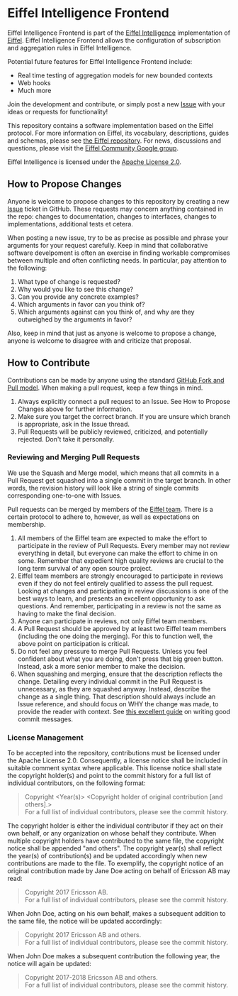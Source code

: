 <!---
   Copyright 2017 Ericsson AB.
   For a full list of individual contributors, please see the commit history.

   Licensed under the Apache License, Version 2.0 (the "License");
   you may not use this file except in compliance with the License.
   You may obtain a copy of the License at

       http://www.apache.org/licenses/LICENSE-2.0

   Unless required by applicable law or agreed to in writing, software
   distributed under the License is distributed on an "AS IS" BASIS,
   WITHOUT WARRANTIES OR CONDITIONS OF ANY KIND, either express or implied.
   See the License for the specific language governing permissions and
   limitations under the License.
--->

# Eiffel Intelligence Frontend
Eiffel Intelligence Frontend is part of the [Eiffel Intelligence](https://github.com/Ericsson/eiffel-intelligence) implementation of [Eiffel](https://github.com/Ericsson/eiffel). Eiffel Intelligence Frontend allows the configuration of subscription and aggregation rules in Eiffel Intelligence.

Potential future features for Eiffel Intelligence Frontend include:
* Real time testing of aggregation models for new bounded contexts
* Web hooks
* Much more

Join the development and contribute, or simply post a new [Issue](https://github.com/Ericsson/eiffel-intelligence-frontend/issues) with your ideas or requests for functionality!

This repository contains a software implementation based on the Eiffel protocol. For more information on Eiffel, its vocabulary, descriptions, guides and schemas, please see [the Eiffel repository](https://github.com/Ericsson/eiffel). For news, discussions and questions, please visit the [Eiffel Community Google group](https://groups.google.com/forum/#!forum/eiffel-community).

Eiffel Intelligence is licensed under the [Apache License 2.0](./LICENSE).

## How to Propose Changes

Anyone is welcome to propose changes to this repository by creating a new [Issue](https://github.com/Ericsson/eiffel-intelligence/issues) ticket in GitHub. These requests may concern anything contained in the repo: changes to documentation, changes to interfaces, changes to implementations, additional tests et cetera.

When posting a new issue, try to be as precise as possible and phrase your arguments for your request carefully. Keep in mind that collaborative software develpoment is often an exercise in finding workable compromises between multiple and often conflicting needs. In particular, pay attention to the following:
1. What type of change is requested?
1. Why would you like to see this change?
1. Can you provide any concrete examples?
1. Which arguments in favor can you think of?
1. Which arguments against can you think of, and why are they outweighed by the arguments in favor?

Also, keep in mind that just as anyone is welcome to propose a change, anyone is welcome to disagree with and criticize that proposal.

## How to Contribute
Contributions can be made by anyone using the standard [GitHub Fork and Pull model](https://help.github.com/articles/about-pull-requests). When making a pull request, keep a few things in mind.
1. Always explicitly connect a pull request to an Issue. See How to Propose Changes above for further information.
1. Make sure you target the correct branch. If you are unsure which branch is appropriate, ask in the Issue thread.
1. Pull Requests will be publicly reviewed, criticized, and potentially rejected. Don't take it personally.

### Reviewing and Merging Pull Requests
We use the Squash and Merge model, which means that all commits in a Pull Request get squashed into a single commit in the target branch. In other words, the revision history will look like a string of single commits corresponding one-to-one with Issues.

Pull requests can be merged by members of the [Eiffel team](https://github.com/orgs/Ericsson/teams/eiffel). There is a certain protocol to adhere to, however, as well as expectations on membership.
1. All members of the Eiffel team are expected to make the effort to participate in the review of Pull Requests. Every member may not review everything in detail, but everyone can make the effort to chime in on some. Remember that expedient high quality reviews are crucial to the long term survival of any open source project.
1. Eiffel team members are strongly encouraged to participate in reviews even if they do not feel entirely qualified to assess the pull request. Looking at changes and participating in review discussions is one of the best ways to learn, and presents an excellent opportunity to ask questions. And remember, participating in a review is not the same as having to make the final decision.
1. Anyone can participate in reviews, not only Eiffel team members.
1. A Pull Request should be approved by at least two Eiffel team members (including the one doing the merging). For this to function well, the above point on participation is critical.
1. Do not feel any pressure to merge Pull Requests. Unless you feel confident about what you are doing, don't press that big green button. Instead, ask a more senior member to make the decision.
1. When squashing and merging, ensure that the description reflects the change. Detailing every individual commit in the Pull Request is unnecessary, as they are squashed anyway. Instead, describe the change as a single thing. That description should always include an Issue reference, and should focus on WHY the change was made, to provide the reader with context. See [this excellent guide](https://chris.beams.io/posts/git-commit) on writing good commit messages.

### License Management
To be accepted into the repository, contributions must be licensed under the Apache License 2.0. Consequently, a license notice shall be included in suitable comment syntax where applicable. This license notice shall state the copyright holder(s) and point to the commit history for a full list of individual contributors, on the following format:

> Copyright <Year(s)> <Copyright holder of original contribution [and others].>  
> For a full list of individual contributors, please see the commit history.

The copyright holder is either the individual contributor if they act on their own behalf, or any organization on whose behalf they contribute. When multiple copyright holders have contributed to the same file, the copyright notice shall be appended "and others". The copyright year(s) shall reflect the year(s) of contribution(s) and be updated accordingly when new contributions are made to the file. To exemplify, the copyright notice of an original contribution made by Jane Doe acting on behalf of Ericsson AB may read:

> Copyright 2017 Ericsson AB.  
> For a full list of individual contributors, please see the commit history.

When John Doe, acting on his own behalf, makes a subsequent addition to the same file, the notice will be updated accordingly:

> Copyright 2017 Ericsson AB and others.  
> For a full list of individual contributors, please see the commit history.

When John Doe makes a subsequent contribution the following year, the notice will again be updated:

> Copyright 2017-2018 Ericsson AB and others.  
> For a full list of individual contributors, please see the commit history.
